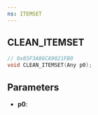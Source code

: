 ```yaml
---
ns: ITEMSET
---
```

## CLEAN_ITEMSET

```c
// 0x85F3A86CA9021FB0
void CLEAN_ITEMSET(Any p0);
```

## Parameters
* **p0**:
